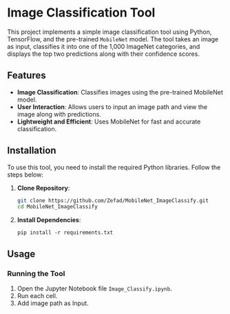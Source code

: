 # Image Classification Tool

This project implements a simple image classification tool using Python, TensorFlow, and the pre-trained `MobileNet` model. The tool takes an image as input, classifies it into one of the 1,000 ImageNet categories, and displays the top two predictions along with their confidence scores.

## Features
- **Image Classification**: Classifies images using the pre-trained MobileNet model.
- **User Interaction**: Allows users to input an image path and view the image along with predictions.
- **Lightweight and Efficient**: Uses MobileNet for fast and accurate classification.

## Installation

To use this tool, you need to install the required Python libraries. Follow the steps below:

1. **Clone Repository**:
   ```bash
   git clone https://github.com/Zefad/MobileNet_ImageClassify.git
   cd MobileNet_ImageClassify
2. **Install Dependencies**:
   ```
   pip install -r requirements.txt
   ```
## Usage

### Running the Tool
1. Open the Jupyter Notebook file `Image_Classify.ipynb`.
2. Run each cell.
3. Add image path as Input.
